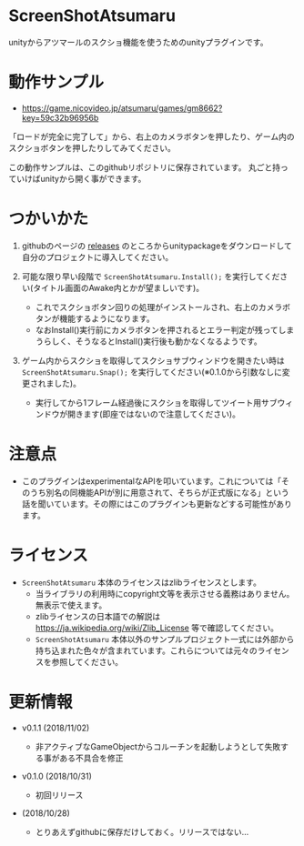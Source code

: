 # ScreenShotAtsumaru

unityからアツマールのスクショ機能を使うためのunityプラグインです。


# 動作サンプル

- https://game.nicovideo.jp/atsumaru/games/gm8662?key=59c32b96956b

「ロードが完全に完了して」から、右上のカメラボタンを押したり、ゲーム内のスクショボタンを押したりしてみてください。

この動作サンプルは、このgithubリポジトリに保存されています。
丸ごと持っていけばunityから開く事ができます。


# つかいかた

1. githubのページの [releases](https://github.com/ayamada/ScreenShotAtsumaru/releases) のところからunitypackageをダウンロードして自分のプロジェクトに導入してください。

2. 可能な限り早い段階で `ScreenShotAtsumaru.Install();` を実行してください(タイトル画面のAwake内とかが望ましいです)。
    - これでスクショボタン回りの処理がインストールされ、右上のカメラボタンが機能するようになります。
    - なおInstall()実行前にカメラボタンを押されるとエラー判定が残ってしまうらしく、そうなるとInstall()実行後も動かなくなるようです。

3. ゲーム内からスクショを取得してスクショサブウィンドウを開きたい時は `ScreenShotAtsumaru.Snap();` を実行してください(※0.1.0から引数なしに変更されました)。
    - 実行してから1フレーム経過後にスクショを取得してツイート用サブウィンドウが開きます(即座ではないので注意してください)。


# 注意点

- このプラグインはexperimentalなAPIを叩いています。これについては「そのうち別名の同機能APIが別に用意されて、そちらが正式版になる」という話を聞いています。その際にはこのプラグインも更新などする可能性があります。


# ライセンス

- `ScreenShotAtsumaru` 本体のライセンスはzlibライセンスとします。
    - 当ライブラリの利用時にcopyright文等を表示させる義務はありません。無表示で使えます。
    - zlibライセンスの日本語での解説は https://ja.wikipedia.org/wiki/Zlib_License 等で確認してください。
    - `ScreenShotAtsumaru` 本体以外のサンプルプロジェクト一式には外部から持ち込まれた色々が含まれています。これらについては元々のライセンスを参照してください。


# 更新情報

- v0.1.1 (2018/11/02)
    - 非アクティブなGameObjectからコルーチンを起動しようとして失敗する事がある不具合を修正

- v0.1.0 (2018/10/31)
    - 初回リリース

- (2018/10/28)
    - とりあえずgithubに保存だけしておく。リリースではない…


